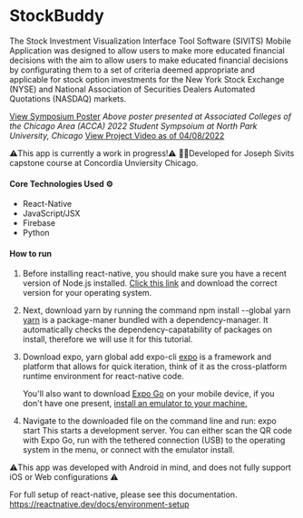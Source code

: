 # StockBuddy
The Stock Investment Visualization Interface Tool Software (SIVITS) Mobile Application was designed to allow users to make more educated financial decisions with the aim to allow users to make educated financial decisions by configurating them to a set of criteria deemed appropriate and applicable for stock option investments for the New York Stock Exchange (NYSE) and National Association of Securities Dealers Automated Quotations (NASDAQ) markets.

[View Symposium Poster](http://https://1drv.ms/b/s!ArgrUg_JEuCXgtdG5eY3TAtjRBBnzA "View Symposium Poster")
*Above poster presented at Associated Colleges of the Chicago Area (ACCA) 2022 Student Sympsoium at North Park University, Chicago*
[View Project Video as of 04/08/2022](https://youtube.com/shorts/NJO3LAzKYk8?feature=share "View Project Video as of 04/08/2022")

⚠️This app is currently a work in progress!⚠️
🧑‍💻Developed for Joseph Sivits capstone course at Concordia Unviersity Chicago.

#### Core Technologies Used ⚙️
- React-Native
- JavaScript/JSX
- Firebase
- Python

#### How to run
1. Before installing react-native, you should make sure you have a recent version of Node.js installed. [Click this link](https://nodejs.org/en/download/ "Click this link") and download the correct version for your operating system.
2. Next, download yarn by running the command
		npm install --global yarn
	[yarn](https://classic.yarnpkg.com/en/ "yarn") is a package-maner bundled with a dependency-manager. It automatically checks the dependency-capatability of packages on install, therefore we will use it for this tutorial.
3. Download expo,
		yarn global add expo-cli
	[expo](https://docs.expo.dev/ "expo") is a framework and platform that allows for quick iteration, think of it as the cross-platform runtime environment for react-native code.
	
	You'll also want to download [Expo Go](https://expo.dev/expo-go "Expo Go") on your mobile device, if you don't have one present, [install an emulator to your machine.](https://xpertstec.com/how-to-install-android-studio-emulator-on-windows-pc/ "install an emulator to your machine.")
4. Navigate to the downloaded file on the command line and run:
		expo start
	This starts a development server.
	You can either scan the QR code with Expo Go, run with the tethered connection (USB) to the operating system in the menu, or connect with the emulator install.

⚠️This app was developed with Android in mind, and does not fully support iOS or Web configurations ⚠️

For full setup of react-native, please see this documentation.
https://reactnative.dev/docs/environment-setup

